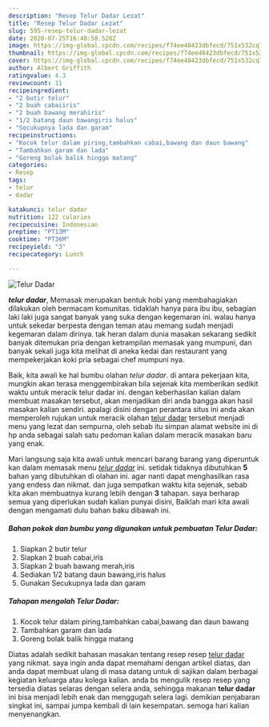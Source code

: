 ```yaml
---
description: "Resep Telur Dadar Lezat"
title: "Resep Telur Dadar Lezat"
slug: 595-resep-telur-dadar-lezat
date: 2020-07-25T16:48:58.520Z
image: https://img-global.cpcdn.com/recipes/f74ee48423dbfecd/751x532cq70/telur-dadar-foto-resep-utama.jpg
thumbnail: https://img-global.cpcdn.com/recipes/f74ee48423dbfecd/751x532cq70/telur-dadar-foto-resep-utama.jpg
cover: https://img-global.cpcdn.com/recipes/f74ee48423dbfecd/751x532cq70/telur-dadar-foto-resep-utama.jpg
author: Albert Griffith
ratingvalue: 4.3
reviewcount: 11
recipeingredient:
- "2 butir telur"
- "2 buah cabaiiris"
- "2 buah bawang merahiris"
- "1/2 batang daun bawangiris halus"
- "Secukupnya lada dan garam"
recipeinstructions:
- "Kocok telur dalam piring,tambahkan cabai,bawang dan daun bawang"
- "Tambahkan garam dan lada"
- "Goreng bolak balik hingga matang"
categories:
- Resep
tags:
- telur
- dadar

katakunci: telur dadar 
nutrition: 122 calories
recipecuisine: Indonesian
preptime: "PT13M"
cooktime: "PT36M"
recipeyield: "3"
recipecategory: Lunch

---
```



![Telur Dadar](https://img-global.cpcdn.com/recipes/f74ee48423dbfecd/751x532cq70/telur-dadar-foto-resep-utama.jpg)

<b><i>telur dadar</i></b>, Memasak merupakan bentuk hobi yang membahagiakan dilakukan oleh bermacam komunitas. tidaklah hanya para ibu ibu, sebagian laki laki juga sangat banyak yang suka dengan kegemaran ini. walau hanya untuk sekedar berpesta dengan teman atau memang sudah menjadi kegemaran dalam dirinya. tak heran dalam dunia masakan sekarang sedikit banyak ditemukan pria dengan ketrampilan memasak yang mumpuni, dan banyak sekali juga kita melihat di aneka kedai dan restaurant yang mempekerjakan koki pria sebagai chef mumpuni nya.



Baik, kita awali ke hal bumbu olahan <i>telur dadar</i>. di antara pekerjaan kita, mungkin akan terasa menggembirakan bila sejenak kita memberikan sedikit waktu untuk meracik telur dadar ini. dengan keberhasilan kalian dalam membuat masakan tersebut, akan menjadikan diri anda bangga akan hasil masakan kalian sendiri. apalagi disini dengan perantara situs ini anda akan memperoleh rujukan untuk meracik olahan <u>telur dadar</u> tersebut menjadi menu yang lezat dan sempurna, oleh sebab itu simpan alamat website ini di hp anda sebagai salah satu pedoman kalian dalam meracik masakan baru yang enak.


Mari langsung saja kita awali untuk mencari barang barang yang diperuntuk kan dalam memasak menu <u><i>telur dadar</i></u> ini. setidak tidaknya dibutuhkan <b>5</b> bahan yang dibutuhkan di olahan ini. agar nanti dapat menghasilkan rasa yang endess dan nikmat. dan juga sempatkan waktu kita sejenak, sebab kita akan membuatnya kurang lebih dengan <b>3</b> tahapan. saya berharap semua yang diperlukan sudah kalian punyai disini, Baiklah mari kita awali dengan mengamati dulu bahan baku dibawah ini.

<!--inarticleads1-->

##### Bahan pokok dan bumbu yang digunakan untuk pembuatan Telur Dadar:

1. Siapkan 2 butir telur
1. Siapkan 2 buah cabai,iris
1. Siapkan 2 buah bawang merah,iris
1. Sediakan 1/2 batang daun bawang,iris halus
1. Gunakan Secukupnya lada dan garam




<!--inarticleads2-->

##### Tahapan mengolah Telur Dadar:

1. Kocok telur dalam piring,tambahkan cabai,bawang dan daun bawang
1. Tambahkan garam dan lada
1. Goreng bolak balik hingga matang




Diatas adalah sedikit bahasan masakan tentang resep resep <u>telur dadar</u> yang nikmat. saya ingin anda dapat memahami dengan artikel diatas, dan anda dapat membuat ulang di masa datang untuk di sajikan dalam berbagai kegiatan keluarga atau kolega kalian. anda bs mengulik resep resep yang tersedia diatas selaras dengan selera anda, sehingga makanan <b>telur dadar</b> ini bisa menjadi lebih enak dan menggugah selera lagi. demikian penjabaran singkat ini, sampai jumpa kembali di lain kesempatan. semoga hari kalian menyenangkan.

